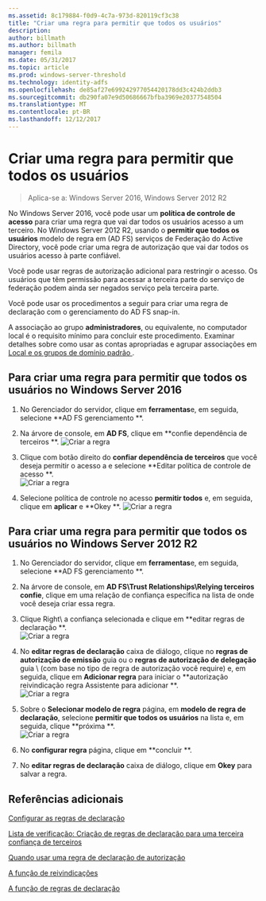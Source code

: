 ```yaml
---
ms.assetid: 8c179884-f0d9-4c7a-973d-820119cf3c38
title: "Criar uma regra para permitir que todos os usuários"
description: 
author: billmath
ms.author: billmath
manager: femila
ms.date: 05/31/2017
ms.topic: article
ms.prod: windows-server-threshold
ms.technology: identity-adfs
ms.openlocfilehash: de85af27e699242977054420178dd3c424b2ddb3
ms.sourcegitcommit: db290fa07e9d50686667bfba3969e20377548504
ms.translationtype: MT
ms.contentlocale: pt-BR
ms.lasthandoff: 12/12/2017
---
```

# <a name="create-a-rule-to-permit-all-users"></a>Criar uma regra para permitir que todos os usuários

>Aplica-se a: Windows Server 2016, Windows Server 2012 R2

No Windows Server 2016, você pode usar um **política de controle de acesso** para criar uma regra que vai dar todos os usuários acesso a um terceiro.  No Windows Server 2012 R2, usando o **permitir que todos os usuários** modelo de regra em \(AD FS\) serviços de Federação do Active Directory, você pode criar uma regra de autorização que vai dar todos os usuários acesso à parte confiável. 

Você pode usar regras de autorização adicional para restringir o acesso. Os usuários que têm permissão para acessar a terceira parte do serviço de federação podem ainda ser negados serviço pela terceira parte.  
  
Você pode usar os procedimentos a seguir para criar uma regra de declaração com o gerenciamento do AD FS snap\-in.  
  
A associação ao grupo **administradores**, ou equivalente, no computador local é o requisito mínimo para concluir este procedimento.  Examinar detalhes sobre como usar as contas apropriadas e agrupar associações em [Local e os grupos de domínio padrão ](https://go.microsoft.com/fwlink/?LinkId=83477). 

## <a name="to-create-a-rule-to-permit-all-users-in-windows-server-2016"></a>Para criar uma regra para permitir que todos os usuários no Windows Server 2016

1.  No Gerenciador do servidor, clique em **ferramentas**e, em seguida, selecione **AD FS gerenciamento **.  
  
2.  Na árvore de console, em **AD FS**, clique em **confie dependência de terceiros **. 
![Criar a regra](media/Create-a-Rule-to-Permit-All-Users/permitall1.PNG)

3.  Clique com botão direito do **confiar dependência de terceiros** que você deseja permitir o acesso a e selecione **Editar política de controle de acesso **.  
![Criar a regra](media/Create-a-Rule-to-Permit-All-Users/permitall2.PNG)

4. Selecione política de controle no acesso **permitir todos** e, em seguida, clique em **aplicar** e **Okey **.
![Criar a regra](media/Create-a-Rule-to-Permit-All-Users/permitall3.PNG)
  
## <a name="to-create-a-rule-to-permit-all-users-in-windows-server-2012-r2"></a>Para criar uma regra para permitir que todos os usuários no Windows Server 2012 R2 
  
1.  No Gerenciador do servidor, clique em **ferramentas**e, em seguida, selecione **AD FS gerenciamento **.  
  
2.  Na árvore de console, em **AD FS\\Trust Relationships\\Relying terceiros confie**, clique em uma relação de confiança específica na lista de onde você deseja criar essa regra.  

3.  Clique Right\ a confiança selecionada e clique em **editar regras de declaração **.  
![Criar a regra](media/Create-a-Rule-to-Permit-All-Users/permitall4.PNG)  

4.  No **editar regras de declaração** caixa de diálogo, clique no **regras de autorização de emissão** guia ou o **regras de autorização de delegação** guia \ (com base no tipo de regra de autorização você require\) e, em seguida, clique em **Adicionar regra** para iniciar o **autorização reivindicação regra Assistente para adicionar **.  
![Criar a regra](media/Create-a-Rule-to-Permit-All-Users/permitall5.PNG)  
5.  Sobre o **Selecionar modelo de regra** página, em **modelo de regra de declaração**, selecione **permitir que todos os usuários** na lista e, em seguida, clique **próxima **.  
![Criar a regra](media/Create-a-Rule-to-Permit-All-Users/permitall6.PNG)    
6.  No **configurar regra** página, clique em **concluir **.  
  
7.  No **editar regras de declaração** caixa de diálogo, clique em **Okey** para salvar a regra.  

## <a name="additional-references"></a>Referências adicionais 
[Configurar as regras de declaração](Configure-Claim-Rules.md)  
 
[Lista de verificação: Criação de regras de declaração para uma terceira confiança de terceiros](https://technet.microsoft.com/library/ee913578.aspx)  
  
[Quando usar uma regra de declaração de autorização](../../ad-fs/technical-reference/When-to-Use-an-Authorization-Claim-Rule.md)  

[A função de reivindicações](../../ad-fs/technical-reference/The-Role-of-Claims.md)  
  
[A função de regras de declaração](../../ad-fs/technical-reference/The-Role-of-Claim-Rules.md)  
